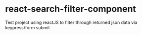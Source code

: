 # react-search-filter-component
Test project using reactJS to filter through returned json data via keypress/form submit




